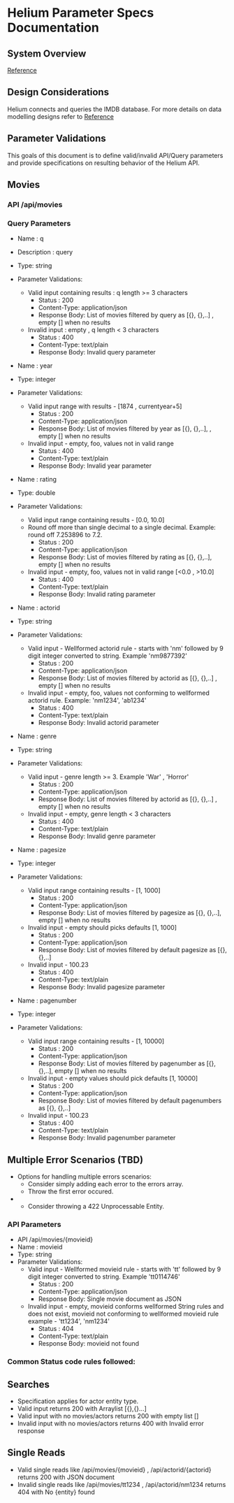 # Helium Parameter Specs Documentation

## System Overview

[Reference](https://github.com/retaildevcrews/helium)

## Design Considerations

Helium connects and queries the IMDB database. For more details on data modelling designs refer to [Reference](https://github.com/retaildevcrews/imdb)

## Parameter Validations

This goals of this document is to define valid/invalid API/Query parameters and provide specifications on resulting behavior of the Helium API.

## Movies

### API /api/movies

### Query Parameters

* Name : q
* Description : query
* Type: string
* Parameter Validations:
    * Valid input containing results : q length >= 3 characters
         * Status : 200
         * Content-Type: application/json
         * Response Body: List of movies filtered by query as [{}, {},..] , empty [] when no results
    * Invalid input : empty , q length < 3 characters
         * Status : 400
         * Content-Type: text/plain
         * Response Body: Invalid query parameter


* Name : year
* Type: integer
* Parameter Validations:
    * Valid input range with results - [1874 , currentyear+5]
         * Status : 200
         * Content-Type: application/json
         * Response Body: List of movies filtered by year as [{}, {},..], , empty [] when no results
    * Invalid input - empty, foo, values not in valid range
         * Status : 400
         * Content-Type: text/plain
         * Response Body: Invalid year parameter


* Name : rating
* Type: double
* Parameter Validations:
    * Valid input range containing results - [0.0, 10.0]
    * Round off more than single decimal to a single decimal. Example: round off 7.253896 to 7.2.
         * Status : 200
         * Content-Type: application/json
         * Response Body: List of movies filtered by rating as [{}, {},..], empty [] when no results
    * Invalid input - empty, foo, values not in valid range [<0.0 , >10.0]
         * Status : 400
         * Content-Type: text/plain
         * Response Body: Invalid rating parameter


* Name : actorid
* Type: string
* Parameter Validations:
    * Valid input - Wellformed actorid rule - starts with 'nm' followed by 9 digit integer converted to string. Example 'nm9877392'
         * Status : 200
         * Content-Type: application/json
         * Response Body: List of movies filtered by actorid as [{}, {},..] , empty [] when no results
    * Invalid input - empty, foo, values not conforming to wellformed actorid rule.  Example: 'nm1234', 'ab1234'
         * Status : 400
         * Content-Type: text/plain
         * Response Body: Invalid actorid parameter


* Name : genre
* Type: string
* Parameter Validations:
    * Valid input - genre length >= 3. Example 'War' , 'Horror'
         * Status : 200
         * Content-Type: application/json
         * Response Body: List of movies filtered by actorid as [{}, {},..] , empty [] when no results
    * Invalid input - empty, genre length < 3 characters
         * Status : 400
         * Content-Type: text/plain
         * Response Body: Invalid genre parameter


* Name : pagesize
* Type: integer
* Parameter Validations:
    * Valid input range containing results - [1, 1000]
         * Status : 200
         * Content-Type: application/json
         * Response Body: List of movies filtered by pagesize as [{}, {},..], empty [] when no results
    * Invalid input - empty should picks defaults [1, 1000]
         * Status : 200
         * Content-Type: application/json
         * Response Body: List of movies filtered by default pagesize as [{}, {},..]
    * Invalid input - 100.23
         * Status : 400
         * Content-Type: text/plain
         * Response Body: Invalid pagesize parameter


* Name : pagenumber
* Type: integer
* Parameter Validations:
    * Valid input range containing results - [1, 10000]
         * Status : 200
         * Content-Type: application/json
         * Response Body: List of movies filtered by pagenumber as [{}, {},..], empty [] when no results
    * Invalid input - empty values should pick defaults [1, 10000]
         * Status : 200
         * Content-Type: application/json
         * Response Body: List of movies filtered by default pagenumbers as [{}, {},..]
    * Invalid input - 100.23
         * Status : 400
         * Content-Type: text/plain
         * Response Body: Invalid pagenumber parameter


## Multiple Error Scenarios (TBD)

* Options for handling multiple errors scenarios:
    * Consider simply adding each error to the errors array.
    * Throw the first error occured.
*   * Consider throwing a 422 Unprocessable Entity.


### API Parameters

* API /api/movies/{movieid}
* Name : movieid
* Type: string
* Parameter Validations:
    * Valid input - Wellformed movieid rule - starts with 'tt' followed by 9 digit integer converted to string. Example 'tt0114746'
         * Status : 200
         * Content-Type: application/json
         * Response Body: Single movie document as JSON
    * Invalid input - empty, movieid conforms wellformed String rules and does not exist, movieid not conforming to wellformed movieid rule example - 'tt1234', 'nm1234'
         * Status : 404
         * Content-Type: text/plain
         * Response Body: movieid not found


### Common Status code rules followed:

## Searches

* Specification applies for actor entity type.
* Valid input returns 200 with Arraylist [{},{}...]
* Valid input with no movies/actors returns 200 with empty list []
* Invalid input with no movies/actors returns 400 with Invalid error response

## Single Reads

* Valid single reads like /api/movies/{movieid} , /api/actorid/{actorid} returns 200 with JSON document
* Invalid single reads like /api/movies/tt1234 , /api/actorid/nm1234 returns 404 with No {entity} found
